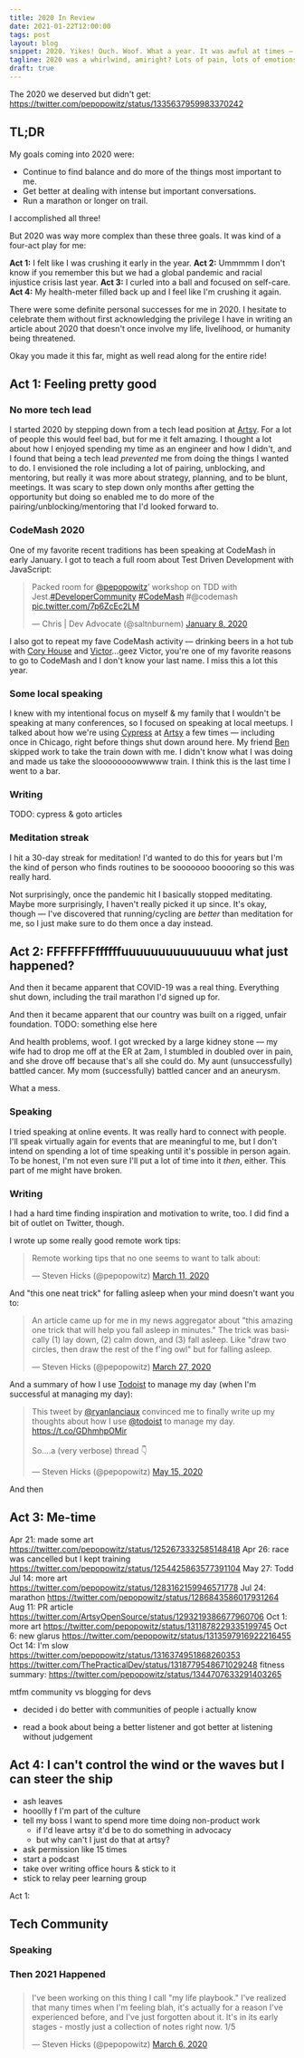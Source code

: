 ```yaml
---
title: 2020 In Review
date: 2021-01-22T12:00:00
tags: post
layout: blog
snippet: 2020. Yikes! Ouch. Woof. What a year. It was awful at times — _a lot_ of times — but some good things still came out of it. 
tagline: 2020 was a whirlwind, amiright? Lots of pain, lots of emotions, but also some good wins here and there. 2021 — we got this.
draft: true
---
```


The 2020 we deserved but didn't get: https://twitter.com/pepopowitz/status/1335637959983370242

## TL;DR

My goals coming into 2020 were: 

- Continue to find balance and do more of the things most important to me.
- Get better at dealing with intense but important conversations.
- Run a marathon or longer on trail.

I accomplished all three!

But 2020 was way more complex than these three goals. It was kind of a four-act play for me: 

**Act 1:** I felt like I was crushing it early in the year.
**Act 2:** Ummmmm I don't know if you remember this but we had a global pandemic and racial injustice crisis last year. 
**Act 3:** I curled into a ball and focused on self-care.
**Act 4:** My health-meter filled back up and I feel like I'm crushing it again.

There were some definite personal successes for me in 2020. I hesitate to celebrate them without first acknowledging the privilege I have in writing an article about 2020 that doesn't once involve my life, livelihood, or humanity being threatened. 

Okay you made it this far, might as well read along for the entire ride!

## Act 1: Feeling pretty good

### No more tech lead

I started 2020 by stepping down from a tech lead position at [Artsy](artsy). For a lot of people this would feel bad, but for me it felt amazing. I thought a lot about how I enjoyed spending my time as an engineer and how I didn't, and I found that being a tech lead *prevented* me from doing the things I wanted to do. I envisioned the role including a lot of pairing, unblocking, and mentoring, but really it was more about strategy, planning, and to be blunt, meetings. It was scary to step down only months after getting the opportunity but doing so enabled me to do more of the pairing/unblocking/mentoring that I'd looked forward to. 

### CodeMash 2020

One of my favorite recent traditions has been speaking at CodeMash in early January. I got to teach a full room about Test Driven Development with JavaScript: 

<blockquote class="twitter-tweet"><p lang="en" dir="ltr">Packed room for <a href="https://twitter.com/pepopowitz?ref_src=twsrc%5Etfw">@pepopowitz</a>’ workshop on TDD with Jest.<a href="https://twitter.com/hashtag/DeveloperCommunity?src=hash&amp;ref_src=twsrc%5Etfw">#DeveloperCommunity</a> <a href="https://twitter.com/hashtag/CodeMash?src=hash&amp;ref_src=twsrc%5Etfw">#CodeMash</a> #@codemash <a href="https://t.co/7p6ZcEc2LM">pic.twitter.com/7p6ZcEc2LM</a></p>&mdash; Chris | Dev Advocate (@saltnburnem) <a href="https://twitter.com/saltnburnem/status/1214925956902785024?ref_src=twsrc%5Etfw">January 8, 2020</a></blockquote> <script async src="https://platform.twitter.com/widgets.js" charset="utf-8"></script>

I also got to repeat my fave CodeMash activity — drinking beers in a hot tub with [Cory House](cory-house) and [Victor](https://twitter.com/vforvidane)...geez Victor, you're one of my favorite reasons to go to CodeMash and I don't know your last name. I miss this a lot this year.

### Some local speaking

I knew with my intentional focus on myself & my family that I wouldn't be speaking at many conferences, so I focused on speaking at local meetups. I talked about how we're using [Cypress](cypress) at [Artsy](artsy) a few times — including once in Chicago, right before things shut down around here. My friend [Ben](ben) skipped work to take the train down with me. I didn't know what I was doing and made us take the sloooooooowwwww train. I think this is the last time I went to a bar. 

### Writing

TODO: cypress & goto articles

### Meditation streak

I hit a 30-day streak for meditation! I'd wanted to do this for years but I'm the kind of person who finds routines to be sooooooo booooring so this was really hard. 

Not surprisingly, once the pandemic hit I basically stopped meditating. Maybe more surprisingly, I haven't really picked it up since. It's okay, though — I've discovered that running/cycling are *better* than meditation for me, so I just make sure to do them once a day instead.

## Act 2: FFFFFFFffffffuuuuuuuuuuuuuuu what just happened?

And then it became apparent that COVID-19 was a real thing. Everything shut down, including the trail marathon I'd signed up for. 

And then it became apparent that our country was built on a rigged, unfair foundation. TODO: something else here

And health problems, woof. I got wrecked by a large kidney stone — my wife had to drop me off at the ER at 2am, I stumbled in doubled over in pain, and she drove off because that's all she could do. My aunt (unsuccessfully) battled cancer. My mom (successfully) battled cancer and an aneurysm. 

What a mess. 

### Speaking

I tried speaking at online events. It was really hard to connect with people. I'll speak virtually again for events that are meaningful to me, but I don't intend on spending a lot of time speaking until it's possible in person again. To be honest, I'm not even sure I'll put a lot of time into it _then_, either. This part of me might have broken. 

### Writing

I had a hard time finding inspiration and motivation to write, too. I did find a bit of outlet on Twitter, though.

I wrote up some really good remote work tips: 

<blockquote class="twitter-tweet"><p lang="en" dir="ltr">Remote working tips that no one seems to want to talk about:</p>&mdash; Steven Hicks (@pepopowitz) <a href="https://twitter.com/pepopowitz/status/1237574431855087616?ref_src=twsrc%5Etfw">March 11, 2020</a></blockquote> <script async src="https://platform.twitter.com/widgets.js" charset="utf-8"></script>

And "this one neat trick" for falling asleep when your mind doesn't want you to: 

<blockquote class="twitter-tweet"><p lang="en" dir="ltr">An article came up for me in my news aggregator about &quot;this amazing one trick that will help you fall asleep in minutes.&quot; The trick was basically (1) lay down, (2) calm down, and (3) fall asleep. Like &quot;draw two circles, then draw the rest of the f&#39;ing owl&quot; but for falling asleep.</p>&mdash; Steven Hicks (@pepopowitz) <a href="https://twitter.com/pepopowitz/status/1243566894180962305?ref_src=twsrc%5Etfw">March 27, 2020</a></blockquote> <script async src="https://platform.twitter.com/widgets.js" charset="utf-8"></script>

And a summary of how I use [Todoist](todoist) to manage my day (when I'm successful at managing my day): 

<blockquote class="twitter-tweet"><p lang="en" dir="ltr">This tweet by <a href="https://twitter.com/ryanlanciaux?ref_src=twsrc%5Etfw">@ryanlanciaux</a> convinced me to finally write up my thoughts about how I use <a href="https://twitter.com/todoist?ref_src=twsrc%5Etfw">@todoist</a> to manage my day. <a href="https://t.co/GDhmhpOMir">https://t.co/GDhmhpOMir</a><br><br>So....a (very verbose) thread 👇</p>&mdash; Steven Hicks (@pepopowitz) <a href="https://twitter.com/pepopowitz/status/1261323105479331841?ref_src=twsrc%5Etfw">May 15, 2020</a></blockquote> <script async src="https://platform.twitter.com/widgets.js" charset="utf-8"></script>


And then 
## Act 3: Me-time

Apr 21: made some art https://twitter.com/pepopowitz/status/1252673332585148418
Apr 26: race was cancelled but I kept training https://twitter.com/pepopowitz/status/1254425863577391104
May 27: Todd 
Jul 14: more art https://twitter.com/pepopowitz/status/1283162159946571778
Jul 24: marathon https://twitter.com/pepopowitz/status/1286843586017931264
Aug 11: PR article https://twitter.com/ArtsyOpenSource/status/1293219386677960706
Oct 1: more art https://twitter.com/pepopowitz/status/1311878229335199745
Oct 6: new glarus https://twitter.com/pepopowitz/status/1313597916922216455
Oct 14: I'm slow https://twitter.com/pepopowitz/status/1316374951868260353 https://twitter.com/ThePracticalDev/status/1318779548671029248
fitness summary: https://twitter.com/pepopowitz/status/1344707633291403265

mtfm community vs blogging for devs
- decided i do better with communities of people i actually know

- read a book about being a better listener and got better at listening without judgement


## Act 4: I can't control the wind or the waves but I can steer the ship

- ash leaves
- hooollly f I'm part of the culture
- tell my boss I want to spend more time doing non-product work
  - if I'd leave artsy it'd be to do something in advocacy
  - but why can't I just do that at artsy?
- ask permission like 15 times
- start a podcast
- take over writing office hours & stick to it
- stick to relay peer learning group


Act 1: 

## Tech Community

### Speaking

### Then 2021 Happened

### 







<blockquote class="twitter-tweet"><p lang="en" dir="ltr">I&#39;ve been working on this thing I call &quot;my life playbook.&quot; I&#39;ve realized that many times when I&#39;m feeling blah, it&#39;s actually for a reason I&#39;ve experienced before, and I&#39;ve just forgotten about it. It&#39;s in its early stages - mostly just a collection of notes right now. 1/5</p>&mdash; Steven Hicks (@pepopowitz) <a href="https://twitter.com/pepopowitz/status/1235974852399575041?ref_src=twsrc%5Etfw">March 6, 2020</a></blockquote> <script async src="https://platform.twitter.com/widgets.js" charset="utf-8"></script>